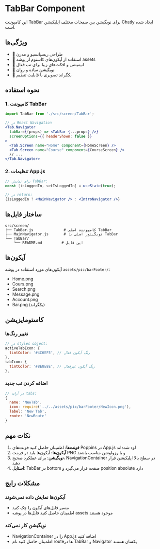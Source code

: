 # TabBar Component

این کامپوننت TabBar برای نویگیشن بین صفحات مختلف اپلیکیشن Chatly ایجاد شده است.

## ویژگی‌ها

- 📱 طراحی ریسپانسیو و مدرن
- 🎨 استفاده از آیکون‌های کاستوم از پوشه assets
- 🌈 انیمیشن و افکت‌های زیبا برای تب فعال
- 🎯 نویگیشن ساده و روان
- 💫 بکگراند تصویری با قابلیت تنظیم

## نحوه استفاده

### 1. کامپوننت TabBar
```jsx
import TabBar from './src/screen/TabBar';

// در React Navigation
<Tab.Navigator
  tabBar={(props) => <TabBar {...props} />}
  screenOptions={{ headerShown: false }}
>
  <Tab.Screen name="Home" component={HomeScreen} />
  <Tab.Screen name="Course" component={CourseScreen} />
  // ...
</Tab.Navigator>
```

### 2. تنظیمات App.js
```jsx
// برای نمایش TabBar:
const [isLoggedIn, setIsLoggedIn] = useState(true);

// در return:
{isLoggedIn ? <MainNavigator /> : <IntroNavigator />}
```

## ساختار فایل‌ها

```
src/screen/
├── TabBar.js              # کامپوننت اصلی TabBar
├── MainNavigator.js       # نویگیتور اصلی با TabBar
└── TabBar/
    └── README.md         # این فایل
```

## آیکون‌ها

آیکون‌های مورد استفاده در پوشه `assets/pic/barFooter/`:
- Home.png
- Cours.png  
- Search.png
- Message.png
- Account.png
- Bar.png (بکگراند)

## کاستومایزیشن

### تغییر رنگ‌ها
```jsx
// در styles object:
activeTabIcon: {
  tintColor: '#4C6EF5', // رنگ آیکون فعال
},
tabIcon: {
  tintColor: '#8E8E8E', // رنگ آیکون غیرفعال
},
```

### اضافه کردن تب جدید
```jsx
// در آرایه tabs:
{
  name: 'NewTab',
  icon: require('../../assets/pic/barFooter/NewIcon.png'),
  label: 'New Tab',
  route: 'NewRoute'
}
```

## نکات مهم

1. **فونت‌ها**: اطمینان حاصل کنید فونت‌های Poppins در App.js لود شده‌اند
2. **آیکون‌ها**: آیکون‌ها باید در فرمت PNG و با رزولوشن مناسب باشند
3. **نویگیشن**: برای عملکرد صحیح، NavigationContainer در سطح بالا اپلیکیشن قرار دهید
4. **استایل**: TabBar در bottom صفحه قرار می‌گیرد و position absolute دارد

## مشکلات رایج

### آیکون‌ها نمایش داده نمی‌شوند
- مسیر فایل‌های آیکون را چک کنید
- اطمینان حاصل کنید فایل‌ها در پوشه assets موجود هستند

### نویگیشن کار نمی‌کند  
- NavigationContainer را در App.js اضافه کنید
- اطمینان حاصل کنید نام route‌ها در TabBar و Navigator یکسان هستند










